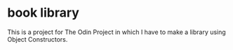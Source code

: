# book library
This is a project for The Odin Project in which I have to make a library using Object Constructors.